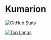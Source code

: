 # Kumarion
 
![GitHub Stats](https://github-readme-stats.vercel.app/api?username=Kumarion&show_icons=true&theme=transparent)

[![Top Langs](https://github-readme-stats.vercel.app/api/top-langs/?username=Kumarion&layout=compact)](https://github.com/anuraghazra/github-readme-stats)